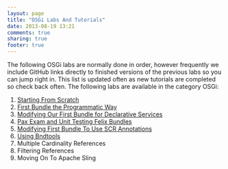 ```yaml
---
layout: page
title: "OSGi Labs And Tutorials"
date: 2013-08-19 13:21
comments: true
sharing: true
footer: true
---
```

The following OSGi labs are normally done in order, however frequently we include GitHub links directly to finished versions of the previous labs so you can jump right in. This list is updated often as new tutorials are completed so check back often. The following labs are available in the category OSGi:

1.	[Starting From Scratch](/labs-and-tutorials/osgi/apache-felix-from-scratch/)
2.	[First Bundle the Programmatic Way](/labs-and-tutorials/osgi/apache-felix-programmatic-bundle/)
3.	[Modifying Our First Bundle for Declarative Services](/labs-and-tutorials/osgi/apache-felix-ds-bundle/)
4.	[Pax Exam and Unit Testing Felix Bundles](/labs-and-tutorials/osgi/apache-felix-pax-exam/)
5.  [Modifying First Bundle To Use SCR Annotations](/labs-and-tutorials/osgi/apache-felix-scr-annotations)
6.  [Using Bndtools](/labs-and-tutorials/osgi/apache-felix-maven-to-bndtools)
7.  Multiple Cardinality References
8.  Filtering References
9.  Moving On To Apache Sling

